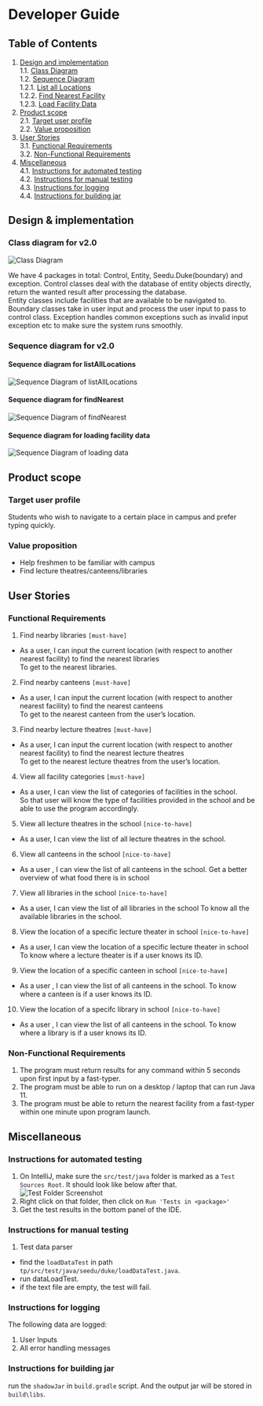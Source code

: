 # Developer Guide

## Table of Contents
1. [Design and implementation](#design-&-implementation)\
   1.1. [Class Diagram](#class-diagram-for-v20)\
   1.2. [Sequence Diagram](#sequence-diagram-for-v20)\
    1.2.1. [List all Locations](#sequence-diagram-for-listalllocations)\
    1.2.2. [Find Nearest Facility](#sequence-diagram-for-findnearest)\
    1.2.3. [Load Facility Data](#sequence-diagram-for-loading-facility-data)
2. [Product scope](#product-scope)\
   2.1. [Target user profile](#target-user-profile)\
   2.2. [Value proposition](#value-proposition)
3. [User Stories](#user-stories)\
   3.1. [Functional Requirements](#functional-requirements)\
   3.2. [Non-Functional Requirements](#non-functional-requirements)
4. [Miscellaneous](#miscellaneous)\
  4.1. [Instructions for automated testing](#instructions-for-automated-testing)\
  4.2. [Instructions for manual testing](#instructions-for-manual-testing)\
  4.3. [Instructions for logging](#instructions-for-logging)\
  4.4. [Instructions for building jar](#instructions-for-building-jar)

## Design & implementation

### Class diagram for v2.0
![Class Diagram](assets/classdiagram.svg)

We have 4 packages in total: Control, Entity, Seedu.Duke(boundary) and exception. 
Control classes deal with the database of entity objects directly, return the wanted result after processing the database.  
Entity classes include facilities that are available to be navigated to.
Boundary classes take in user input and process the user input to pass to control class.
Exception handles common exceptions such as invalid input exception etc to make sure the system runs smoothly.

### Sequence diagram for v2.0
#### Sequence diagram for listAllLocations
![Sequence Diagram of listAllLocations](assets/Sequence%20Digram.jpg)
#### Sequence diagram for findNearest
![Sequence Diagram of findNearest](assets/findNearest.png)
#### Sequence diagram for loading facility data
![Sequence Diagram of loading data](assets/loadData.png)

## Product scope
### Target user profile
Students who wish to navigate to a certain place in campus and prefer typing quickly.

### Value proposition
- Help freshmen to be familiar with campus
- Find lecture theatres/canteens/libraries

## User Stories

### Functional Requirements

1. Find nearby libraries `[must-have]`
   
* As a user, I can input the current location (with respect to another nearest facility) to find the nearest libraries\
To get to the nearest libraries.

2. Find nearby canteens `[must-have]`

* As a user, I can input the current location (with respect to another nearest facility) to find the nearest canteens\
To get to the nearest canteen from the user’s location.

3. Find nearby lecture theatres `[must-have]`

* As a user, I can input the current location (with respect to another nearest facility) to find the nearest lecture theatres\
  To get to the nearest lecture theatres from the user’s location.

4. View all facility categories `[must-have]`

* As a user, I can view the list of categories of facilities in the school.\
So that user will know the type of facilities provided in the school and be able to use the program accordingly.
  
5. View all lecture theatres in the school `[nice-to-have]`
* As a user, I can view the list of all lecture theatres in the school.

6. View all canteens in the school `[nice-to-have]`
* As a user , I can view the list of all canteens in the school.
Get a better overview of what food there is in school

7. View all libraries in the school `[nice-to-have]`
* As a user, I can view the list of all libraries in the school
To know all the available libraries  in the school.

8. View the location of a specific lecture theater in school `[nice-to-have]`
* As a user, I can view the location of a specific lecture theater in school
To know where a lecture theater is if a user knows its ID.

9. View the location of a specific canteen in school `[nice-to-have]`
* As a user , I can view the list of all canteens in the school.
To know where a canteen is if a user knows its ID.

10. View the location of a specifc library in school `[nice-to-have]`
* As a user , I can view the list of all canteens in the school.
To know where a library is if a user knows its ID.

### Non-Functional Requirements

1. The program must return results for any command within 5 seconds upon first input by a fast-typer.
2. The program must be able to run on a desktop / laptop that can run Java 11.
3. The program must be able to return the nearest facility from a fast-typer within one minute upon program launch.

## Miscellaneous

### Instructions for automated testing
1. On IntelliJ, make sure the `src/test/java` folder is marked as a `Test Sources Root`. 
   It should look like below after that.
![Test Folder Screenshot](assets/test-folder.png)
2. Right click on that folder, then click on `Run 'Tests in <package>'`
3. Get the test results in the bottom panel of the IDE.

### Instructions for manual testing
1. Test data parser
* find the `loadDataTest` in path `tp/src/test/java/seedu/duke/loadDataTest.java`.
* run dataLoadTest.
* if the text file are empty, the test will fail. 

### Instructions for logging
The following data are logged:
1. User Inputs
2. All error handling messages

### Instructions for building jar
run the `shadowJar` in `build.gradle` script. And the output jar will be stored in `build\libs`.